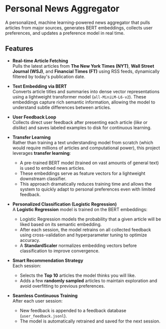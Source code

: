 # Personal News Aggregator

A personalized, machine learning-powered news aggregator that pulls articles from major sources, generates BERT embeddings, collects user preferences, and updates a preference model in real time.

## Features

- **Real-time Article Fetching**  
  Pulls the latest articles from **The New York Times (NYT)**, **Wall Street Journal (WSJ)**, and **Financial Times (FT)** using RSS feeds, dynamically filtered by today's publication date.

- **Text Embedding via BERT**  
  Converts article titles and summaries into dense vector representations using a lightweight transformer model (`all-MiniLM-L6-v2`). These embeddings capture rich semantic information, allowing the model to understand subtle differences between articles.

- **User Feedback Loop**  
  Collects direct user feedback after presenting each article (*like* or *dislike*) and saves labeled examples to disk for continuous learning.

- **Transfer Learning**  
  Rather than training a text understanding model from scratch (which would require millions of articles and computational power), this project leverages **transfer learning**:
  - A pre-trained BERT model (trained on vast amounts of general text) is used to embed news articles.
  - These embeddings serve as feature vectors for a lightweight downstream classifier.
  - This approach dramatically reduces training time and allows the system to quickly adapt to personal preferences even with limited feedback.

- **Personalized Classification (Logistic Regression)**  
  A **Logistic Regression** model is trained on the BERT embeddings:
  - Logistic Regression models the probability that a given article will be liked based on its semantic embedding.
  - After each session, the model retrains on all collected feedback using cross-validation and hyperparameter tuning to optimize accuracy.
  - A **StandardScaler** normalizes embedding vectors before classification to improve convergence.

- **Smart Recommendation Strategy**  
  Each session:
  - Selects the **Top 10** articles the model thinks you will like.
  - Adds a few **randomly sampled** articles to maintain exploration and avoid overfitting to previous preferences.

- **Seamless Continuous Training**  
  After each user session:
  - New feedback is appended to a feedback database (`user_feedback.jsonl`).
  - The model is automatically retrained and saved for the next session.

  
